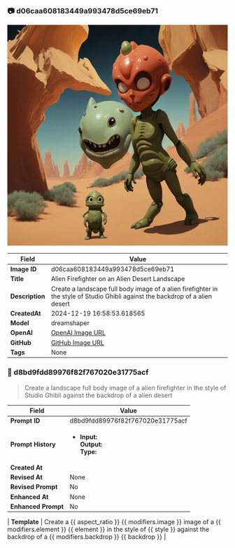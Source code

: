 

### 📷 d06caa608183449a993478d5ce69eb71 


![data.id](./d06caa608183449a993478d5ce69eb71.jpg)


| Field          | Value                                                                                                                     |
|----------------|---------------------------------------------------------------------------------------------------------------------------|
| **Image ID**             | d06caa608183449a993478d5ce69eb71                                                                                                             |
| **Title**           | Alien Firefighter on an Alien Desert Landscape                                                                                                       |
| **Description**           | Create a landscape full body image of a alien firefighter in the style of Studio Ghibli against the backdrop of a alien desert                                                                                                       |
| **CreatedAt**        | 2024-12-19 16:58:53.618565                                                                                                        |
| **Model**        | dreamshaper                                                                                                        |
| **OpenAI**         | [OpenAI Image URL](http://192.168.1.85:8081/generated-images/b64658531858.png)                                                                                |
| **GitHub**         | [GitHub Image URL](https://raw.githubusercontent.com/Caneta-Silva/studio-ghibli/refs/heads/main/images/d06caa608183449a993478d5ce69eb71/d06caa608183449a993478d5ce69eb71.jpg)                                                                                |
| **Tags**       | None                                                                                                                   |

### 📜 d8bd9fdd89976f82f767020e31775acf

> Create a landscape full body image of a alien firefighter in the style of Studio Ghibli against the backdrop of a alien desert

| Field          | Value                                                                                                                                                                      |
|----------------|----------------------------------------------------------------------------------------------------------------------------------------------------------------------------|
| **Prompt ID**  | d8bd9fdd89976f82f767020e31775acf                                                                                                                                                            |
| **Prompt History** | <ul><li>**Input:**  <br> **Output:**  <br> **Type:** </li></ul> |
| **Created At** |                                                                                                                                                    |
| **Revised At** | None                                                                                                                                                   |
| **Revised Prompt** | No                                                                                                                                                                      |
| **Enhanced At** | None                                                                                                                                                  |
| **Enhanced Prompt** | No                                                                                                                                                                    |

| **Template**   | Create a {{ aspect_ratio }} {{ modifiers.image }} image of a {{ modifiers.element }} {{ element }} in the style of {{ style }} against the backdrop of a {{ modifiers.backdrop }} {{ backdrop }}                                                                                                                                           |


